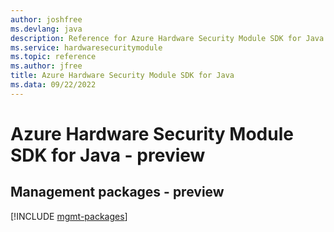 ```yaml
---
author: joshfree
ms.devlang: java
description: Reference for Azure Hardware Security Module SDK for Java
ms.service: hardwaresecuritymodule
ms.topic: reference
ms.author: jfree
title: Azure Hardware Security Module SDK for Java
ms.data: 09/22/2022
---
```

# Azure Hardware Security Module SDK for Java - preview

## Management packages - preview
[!INCLUDE [mgmt-packages](hardware-security-module-mgmt-index.md)]